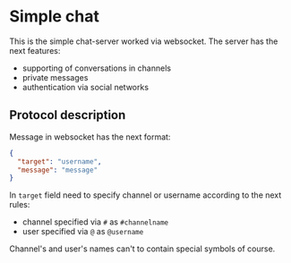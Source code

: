 # Simple chat

This is the simple chat-server worked via websocket. The server has the next features:

- supporting of conversations in channels
- private messages
- authentication via social networks

## Protocol description

Message in websocket has the next format:

```json
{
  "target": "username",
  "message": "message"
}
```

In `target` field need to specify channel or username according to the next rules:
- channel specified via `#` as `#channelname`
- user specified via `@` as `@username`

Channel's and user's names can't to contain special symbols of course.